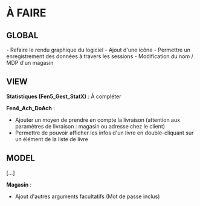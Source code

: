 <h1>À FAIRE</h1>

<h2>GLOBAL</h2>
  - Refaire le rendu graphique du logiciel
  - Ajout d'une icône
  - Permettre un enregistrement des données à travers les sessions
  - Modification du nom / MDP d'un magasin

<h2>VIEW</h2>

<b>Statistiques (Fen5_Gest_StatX)</b> : À compléter

<b>Fen4_Ach_DoAch</b> : 
  - Ajouter un moyen de prendre en compte la livraison (attention aux paramètres de livraison : magasin ou adresse chez le client)
  - Permettre de pouvoir afficher les infos d'un livre en double-cliquant sur un élément de la liste de livre 

<h2>MODEL</h2>
[...]

<b>Magasin</b> : 
  - Ajout d'autres arguments facultatifs (Mot de passe inclus)
